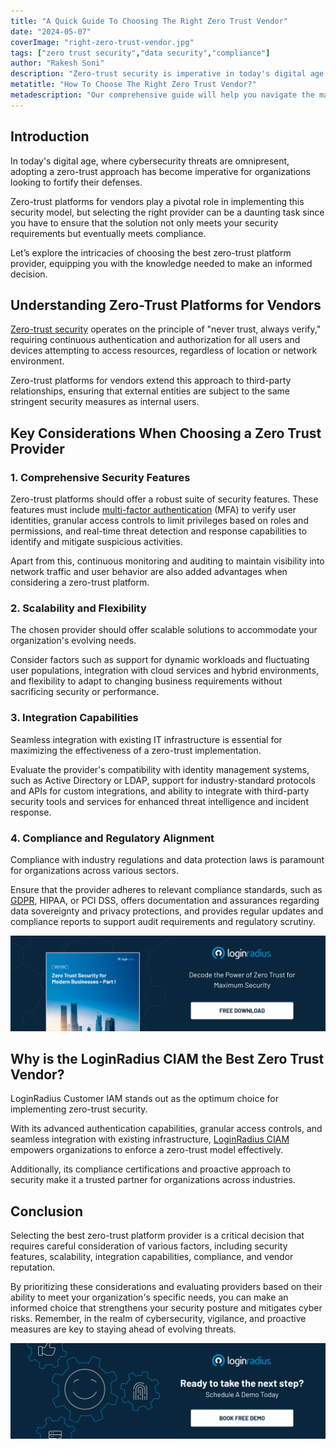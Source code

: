 ```yaml
---
title: "A Quick Guide To Choosing The Right Zero Trust Vendor"
date: "2024-05-07"
coverImage: "right-zero-trust-vendor.jpg"
tags: ["zero trust security","data security","compliance"]
author: "Rakesh Soni"
description: "Zero-trust security is imperative in today's digital age. However, choosing the right platform provider can be daunting. Our guide explores crucial factors like security features, scalability, and compliance, empowering you to make the best decision for your organization's cybersecurity needs."
metatitle: "How To Choose The Right Zero Trust Vendor?"
metadescription: "Our comprehensive guide will help you navigate the maze of zero-trust platform providers. Learn key considerations to make an informed choice for fortified security"
---
```

## Introduction

In today's digital age, where cybersecurity threats are omnipresent, adopting a zero-trust approach has become imperative for organizations looking to fortify their defenses. 

Zero-trust platforms for vendors play a pivotal role in implementing this security model, but selecting the right provider can be a daunting task since you have to ensure that the solution not only meets your security requirements but eventually meets compliance. 

Let’s explore the intricacies of choosing the best zero-trust platform provider, equipping you with the knowledge needed to make an informed decision.

## Understanding Zero-Trust Platforms for Vendors

[Zero-trust security](https://www.loginradius.com/blog/identity/beginners-guide-zero-trust-security/) operates on the principle of "never trust, always verify," requiring continuous authentication and authorization for all users and devices attempting to access resources, regardless of location or network environment. 

Zero-trust platforms for vendors extend this approach to third-party relationships, ensuring that external entities are subject to the same stringent security measures as internal users.

## Key Considerations When Choosing a Zero Trust Provider

### 1. Comprehensive Security Features

Zero-trust platforms should offer a robust suite of security features. These features must include [multi-factor authentication](https://www.loginradius.com/multi-factor-authentication/) (MFA) to verify user identities, granular access controls to limit privileges based on roles and permissions, and real-time threat detection and response capabilities to identify and mitigate suspicious activities. 

Apart from this, continuous monitoring and auditing to maintain visibility into network traffic and user behavior are also added advantages when considering a zero-trust platform. 

### 2. Scalability and Flexibility

The chosen provider should offer scalable solutions to accommodate your organization's evolving needs.

Consider factors such as support for dynamic workloads and fluctuating user populations, integration with cloud services and hybrid environments, and flexibility to adapt to changing business requirements without sacrificing security or performance.

### 3. Integration Capabilities

Seamless integration with existing IT infrastructure is essential for maximizing the effectiveness of a zero-trust implementation. 

Evaluate the provider's compatibility with identity management systems, such as Active Directory or LDAP, support for industry-standard protocols and APIs for custom integrations, and ability to integrate with third-party security tools and services for enhanced threat intelligence and incident response.

### 4. Compliance and Regulatory Alignment

Compliance with industry regulations and data protection laws is paramount for organizations across various sectors. 

Ensure that the provider adheres to relevant compliance standards, such as [GDPR](https://www.loginradius.com/gdpr-and-privacy/), HIPAA, or PCI DSS, offers documentation and assurances regarding data sovereignty and privacy protections, and provides regular updates and compliance reports to support audit requirements and regulatory scrutiny.

[![WP-zero-trust-security](WP-zero-trust-security.png)](https://www.loginradius.com/resource/whitepaper/zero-trust-security-modern-business/)

## Why is the LoginRadius CIAM the Best Zero Trust Vendor?

LoginRadius Customer IAM stands out as the optimum choice for implementing zero-trust security. 

With its advanced authentication capabilities, granular access controls, and seamless integration with existing infrastructure, [LoginRadius CIAM](https://www.loginradius.com/blog/identity/transform-business-with-loginradius-ciam/) empowers organizations to enforce a zero-trust model effectively. 

Additionally, its compliance certifications and proactive approach to security make it a trusted partner for organizations across industries.

## Conclusion

Selecting the best zero-trust platform provider is a critical decision that requires careful consideration of various factors, including security features, scalability, integration capabilities, compliance, and vendor reputation.

By prioritizing these considerations and evaluating providers based on their ability to meet your organization's specific needs, you can make an informed choice that strengthens your security posture and mitigates cyber risks. Remember, in the realm of cybersecurity, vigilance, and proactive measures are key to staying ahead of evolving threats.

[![book-a-free-demo-loginradius](../../assets/book-a-demo-loginradius.png)](https://www.loginradius.com/book-a-demo/)